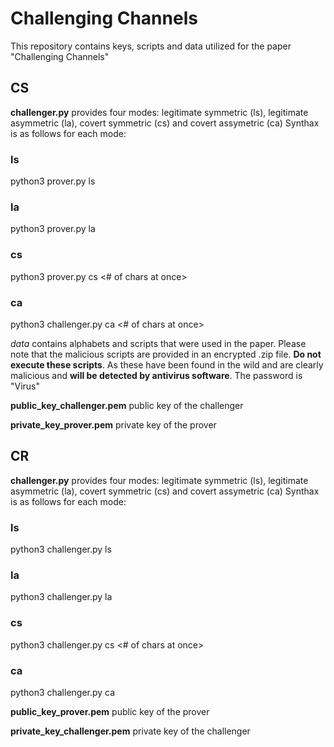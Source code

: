 #  Challenging Channels
This repository contains keys, scripts and data utilized for the paper "Challenging Channels"


## CS
**challenger.py** provides four modes: legitimate symmetric (ls), legitimate asymmetric (la), covert symmetric (cs) and covert assymetric (ca)
Synthax is as follows for each mode:
### ls
python3 prover.py ls <token logging file>

### la
python3 prover.py la <token logging file>

### cs
python3 prover.py cs <covert message file> <alphabet file> <token logging file>  <# of chars at once> 

### ca
python3 challenger.py ca <covert message file> <# of chars at once> <token logging file> 
  
*data*
 contains alphabets and scripts that were used in the paper. Please note that the malicious scripts are provided in an encrypted .zip file. 
  **Do not execute these scripts**. As these have been found in the wild and are clearly malicious and **will be detected by antivirus software**. 
  The password is "Virus"
  
  
  
**public_key_challenger.pem** public key of the challenger

**private_key_prover.pem** private key of the prover
  
  

## CR
**challenger.py** provides four modes: legitimate symmetric (ls), legitimate asymmetric (la), covert symmetric (cs) and covert assymetric (ca)
Synthax is as follows for each mode:
### ls
python3 challenger.py ls

### la
python3 challenger.py la

### cs
python3 challenger.py cs <alphabet file> <# of chars at once>

### ca
python3 challenger.py ca
  

  
  
**public_key_prover.pem** public key of the prover

**private_key_challenger.pem** private key of the challenger
